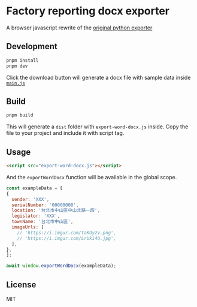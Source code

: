 # Factory reporting docx exporter

A browser javascript rewrite of the [original python exporter](https://github.com/Disfactory/Disfactory/blob/caeac2bc710d8786e8abdf2eb2b9af77ec0bed94/backend/api/admin/actions/export_docx.py)

## Development

```bash
pnpm install
pnpm dev
```

Click the download button will generate a docx file with sample data inside [`main.js`](https://github.com/Disfactory/docx-exporter-js/blob/main/main.js)

## Build

```bash
pnpm build
```

This will generate a `dist` folder with `export-word-docx.js` inside. Copy the file to your project and include it with script tag.

## Usage

```html
<script src="export-word-docx.js"></script>
```

And the `exportWordDocx` function will be available in the global scope.

```js
const exampleData = [
{
  sender: 'XXX',
  serialNumber: '00000000',
  location: '台北市中山區中山北路一段',
  legislator: 'XXX',
  townName: '台北市中山區',
  imageUrls: [
    // 'https://i.imgur.com/taKOy2v.png',
    // 'https://i.imgur.com/LrUki4U.jpg',
  ],
},
];

await window.exportWordDocx(exampleData);
```

## License

MIT

